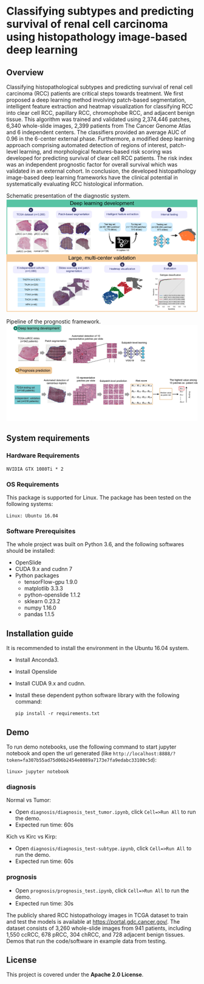 # Classifying subtypes and predicting survival of renal cell carcinoma using histopathology image-based deep learning

## Overview

Classifying histopathological subtypes and predicting survival of renal cell carcinoma (RCC) patients are critical steps towards treatment. We first proposed a deep learning method involving patch-based segmentation, intelligent feature extraction and heatmap visualization for classifying RCC into clear cell RCC, papillary RCC, chromophobe RCC, and adjacent benign tissue. This algorithm was trained and validated using 2,374,446 patches, 6,340 whole-slide images, 2,399 patients from The Cancer Genome Atlas and 6 independent centers. The classifiers provided an average AUC of 0.96 in the 6-center external phase. Furthermore, a modified deep learning approach comprising automated detection of regions of interest, patch-level learning, and morphological features-based risk scoring was developed for predicting survival of clear cell RCC patients. The risk index was an independent prognostic factor for overall survival which was validated in an external cohort. In conclusion, the developed histopathology image-based deep learning frameworks have the clinical potential in systematically evaluating RCC histological information.

Schematic presentation of the diagnostic system.
![diagnosis](imgs/diagnosis.jpg)

Pipeline of the prognostic framework.
![prognosis](imgs/prognosis.jpg)

## System requirements

### Hardware Requirements

```shell
NVIDIA GTX 1080Ti * 2
```

### OS Requirements

This package is supported for Linux. The package has been tested on the following systems:

```shell
Linux: Ubuntu 16.04
```

### Software Prerequisites

The whole project was built on Python 3.6, and the following softwares should be installed:

- OpenSlide
- CUDA 9.x and cudnn 7
- Python packages
  - tensorFlow-gpu 1.9.0
  - matplotlib 3.3.3
  - python-openslide 1.1.2
  - sklearn 0.23.2
  - numpy 1.16.0
  - pandas 1.1.5

## Installation guide

It is recommended to install the environment in the Ubuntu 16.04 system.

- Install Anconda3.
- Install Openslide
- Install CUDA 9.x and cudnn.
- Install these dependent python software library with the following command:

    ```shell
    pip install -r requirements.txt
    ```

## Demo

To run demo notebooks, use the following command to start jupyter notebook and open the url generated (like `http://localhost:8888/?token=fa307b55ad75d06b2454e8089a7173e7fa9edabc33100c5d`):

```shell
linux> jupyter notebook
```

### diagnosis

Normal vs Tumor:

- Open `diagnosis/diagnosis_test_tumor.ipynb`, click `Cell=>Run All` to run the demo.
- Expected run time: 60s

Kich vs Kirc vs Kirp:

- Open `diagnosis/diagnosis_test-subtype.ipynb`, click `Cell=>Run All` to run the demo.
- Expected run time: 60s

### prognosis

- Open `prognosis/prognosis_test.ipynb`, click `Cell=>Run All` to run the demo.
- Expected run time: 30s

The publicly shared RCC histopathology images in TCGA dataset to train and test the models is available at <https://portal.gdc.cancer.gov/>. The dataset consists of 3,260 whole-slide images from 941 patients, including 1,550 ccRCC, 678 pRCC, 304 chRCC, and 728 adjacent benign tissues. Demos that run the code/software in example data from testing.

## License

This project is covered under the **Apache 2.0 License**.
